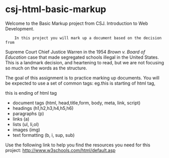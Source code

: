 csj-html-basic-markup
=====================

Welcome to the Basic Markup project from CSJ.
Introduction to Web Development.
   
        In this project you will mark up a document based on the decision from
Supreme Court Chief Justice Warren in the 1954 *Brown v. Board of Education*
case that made segregated schools illegal in the United States. This is a
landmark decision, and heartening to read, but we are not focusing so much on
the words as the structure.

The goal of this assignment is to practice marking up documents. You will be
expected to use a set of common tags:
eg.<html>this is starting of html tag,
  </html>this is ending of html tag
  
* document tags (html, head,title,form, body, meta, link, script)
* headings (h1,h2,h3,h4,h5,h6)
* paragraphs (p)
* links (a)
* lists (ul, li,ol)
* images (img)
* text formatting (b, i, sup, sub)

Use the following link to help you find the resources you need for this project: http://www.w3schools.com/html/default.asp
